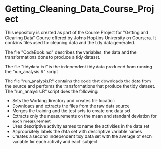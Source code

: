 # Getting_Cleaning_Data_Course_Project
This repository is created as part of the Course Project for "Getting and Cleaning Data" Course offered by Johns Hopkins University on Coursera. It contains files used for cleaning data and the tidy data generated.

The file "CodeBook.md" describes the variables, the data and the transformations done to produce a tidy dataset.

The file "tidydata.txt" is the independent tidy data produced from running the "run_analysis.R" script

The file "run_analysis.R" contains the code that downloads the data from the source and performs the transformations that produce the tidy dataset.
The "run_analysis.R" script does the following:

- Sets the Working directory and creates file location
- Downloads and extracts the files from the raw data source
- Merges the training and the test sets to create one data set
- Extracts only the measurements on the mean and standard deviation for each measurement
- Uses descriptive activity names to name the activities in the data set
- Appropriately labels the data set with descriptive variable names
- Creates a second, independent tidy data set with the average of each variable for each activity and each subject
